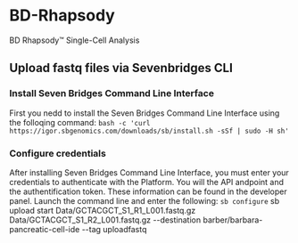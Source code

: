 # BD-Rhapsody
BD Rhapsody™ Single-Cell Analysis


## Upload fastq files via Sevenbridges CLI

### Install Seven Bridges Command Line Interface
First you nedd to install the Seven Bridges Command Line Interface using the folloqing command:
```bash -c 'curl https://igor.sbgenomics.com/downloads/sb/install.sh -sSf | sudo -H sh'```
### Configure credentials 
After installing Seven Bridges Command Line Interface, you must enter your credentials to authenticate with the Platform. You will the API andpoint and the authentification token. These information can be found in the developer panel.
Launch the command line and enter the following:
``` sb configure ```
sb upload start Data/GCTACGCT_S1_R1_L001.fastq.gz Data/GCTACGCT_S1_R2_L001.fastq.gz --destination barber/barbara-pancreatic-cell-ide --tag uploadfastq

